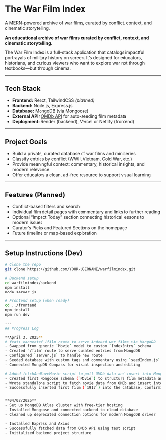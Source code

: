 # The War Film Index

A MERN-powered archive of war films, curated by conflict, context, and cinematic storytelling.

**An educational archive of war films curated by conflict, context, and cinematic storytelling.**

The War Film Index is a full-stack application that catalogs impactful portrayals of military history on screen.
It’s designed for educators, historians, and curious viewers who want to explore war not through textbooks—but through cinema.

---

## Tech Stack

- **Frontend:** React, TailwindCSS *(planned)*
- **Backend:** Node.js, Express.js
- **Database:** MongoDB (via Mongoose)
- **External API:** [OMDb API](https://www.omdbapi.com/) for auto-seeding film metadata
- **Deployment:** Render (backend), Vercel or Netlify (frontend)

---

## Project Goals

- Build a private, curated database of war films and miniseries
- Classify entries by conflict (WWII, Vietnam, Cold War, etc.)
- Provide meaningful context: commentary, historical insights, and modern relevance
- Offer educators a clean, ad-free resource to support visual learning

---

## Features (Planned)

- Conflict-based filters and search
- Individual film detail pages with commentary and links to further reading
- Optional “Impact Today” section connecting historical lessons to modern issues
- Curator’s Picks and Featured Sections on the homepage
- Future timeline or map-based exploration

---

## Setup Instructions (Dev)

```bash
# Clone the repo
git clone https://github.com/YOUR-USERNAME/warfilmindex.git

# Backend setup
cd warfilmindex/backend
npm install
node server.js

# Frontend setup (when ready)
cd ../frontend
npm install
npm run dev

---
## Progress Log

**April 3, 2025**
# feat: connected /film route to serve indexed war films via MongoDB
- Swapped from generic `Movie` model to custom `IndexEntry` schema
- Created `/film` route to serve curated entries from MongoDB
- Configured `server.js` to handle new route
- Seeded database with custom tags and commentary using `seedIndex.js`
- Connected MongoDB Compass for visual inspection and editing

# Added fetchAndSaveMovie script to pull OMDb data and insert into MongoDB
- Created first Mongoose schema (`Movie`) to structure film metadata and custom commentary fields
- Wrote standalone script to fetch movie data from OMDb and insert into MongoDB Atlas
- Successfully inserted first film (`1917`) into the database, confirming full backend data flow


**04/02/2025**
- Set up MongoDB Atlas cluster with free-tier hosting
- Installed Mongoose and connected backend to cloud database
- Cleaned up deprecated connection options for modern MongoDB driver

- Installed Express and Axios
- Successfully fetched data from OMDb API using test script
- Initialized backend project structure
